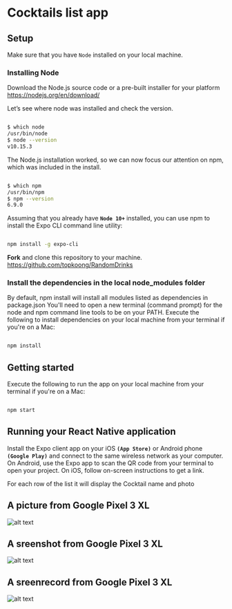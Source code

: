 # Cocktails list app

## Setup

Make sure that you have `Node` installed on your local machine. 

### Installing Node

Download the Node.js source code or a pre-built installer for your platform
https://nodejs.org/en/download/

Let’s see where node was installed and check the version.
```bash

$ which node
/usr/bin/node
$ node --version
v10.15.3
```

The Node.js installation worked, so we can now focus our attention on npm, which was included in the install.
```bash

$ which npm
/usr/bin/npm
$ npm --version
6.9.0
```

Assuming that you already have **`Node 10+`** installed, you can use npm to install the Expo CLI command line utility:
```bash

npm install -g expo-cli
```

**Fork** and clone this repository to your machine. https://github.com/topkoong/RandomDrinks

### Install the dependencies in the local node_modules folder
By default, npm install will install all modules listed as dependencies in package.json
You'll need to open a new terminal (command prompt) for the node and npm command line tools to be on your PATH. Execute the following to install dependencies on your local machine from your terminal if you're on a Mac:

```bash

npm install 
```

## Getting started
Execute the following to run the app on your local machine from your terminal if you're on a Mac:
```bash

npm start
```

## Running your React Native application

Install the Expo client app on your iOS **`(App Store)`** or Android phone **`(Google Play)`** and connect to the same wireless network as your computer. On Android, use the Expo app to scan the QR code from your terminal to open your project. On iOS, follow on-screen instructions to get a link.


For each row of the list it will display the Cocktail name and photo

## A picture from Google Pixel 3 XL
![alt text](http://i63.tinypic.com/209siv6.jpg "Picture from Google Pixel 3 XL")


## A sreenshot from Google Pixel 3 XL
![alt text](http://i68.tinypic.com/2heijab.png "Screenshot from Google Pixel 3 XL")

## A sreenrecord from Google Pixel 3 XL
![alt text](https://media.giphy.com/media/MCL9uQ04J9OhLE3MGk/giphy.gif "Screenrecord from Google Pixel 3 XL")

